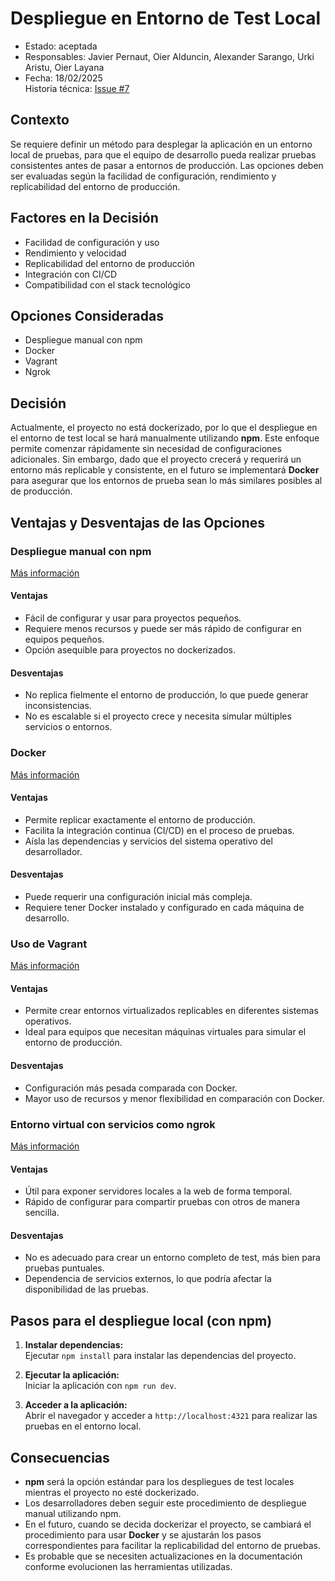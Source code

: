 # Despliegue en Entorno de Test Local

* Estado: aceptada  
* Responsables: Javier Pernaut, Oier Alduncin, Alexander Sarango, Urki Aristu, Oier Layana  
* Fecha: 18/02/2025  
Historia técnica: [Issue #7](https://github.com/oielay/GTIO_Votacion/issues/7)  

## Contexto  
Se requiere definir un método para desplegar la aplicación en un entorno local de pruebas, para que el equipo de desarrollo pueda realizar pruebas consistentes antes de pasar a entornos de producción. Las opciones deben ser evaluadas según la facilidad de configuración, rendimiento y replicabilidad del entorno de producción.

## Factores en la Decisión  
* Facilidad de configuración y uso
* Rendimiento y velocidad 
* Replicabilidad del entorno de producción
* Integración con CI/CD
* Compatibilidad con el stack tecnológico

## Opciones Consideradas  
* Despliegue manual con npm
* Docker
* Vagrant
* Ngrok  

## Decisión  
Actualmente, el proyecto no está dockerizado, por lo que el despliegue en el entorno de test local se hará manualmente utilizando **npm**. Este enfoque permite comenzar rápidamente sin necesidad de configuraciones adicionales. Sin embargo, dado que el proyecto crecerá y requerirá un entorno más replicable y consistente, en el futuro se implementará **Docker** para asegurar que los entornos de prueba sean lo más similares posibles al de producción.

## Ventajas y Desventajas de las Opciones

### Despliegue manual con npm  

[Más información](https://www.npmjs.com/)  

#### Ventajas  

* Fácil de configurar y usar para proyectos pequeños.  
* Requiere menos recursos y puede ser más rápido de configurar en equipos pequeños.  
* Opción asequible para proyectos no dockerizados.  

#### Desventajas  

* No replica fielmente el entorno de producción, lo que puede generar inconsistencias.  
* No es escalable si el proyecto crece y necesita simular múltiples servicios o entornos.  

### Docker  

[Más información](https://www.docker.com/)  

#### Ventajas  

* Permite replicar exactamente el entorno de producción.  
* Facilita la integración continua (CI/CD) en el proceso de pruebas.  
* Aísla las dependencias y servicios del sistema operativo del desarrollador.  

#### Desventajas  

* Puede requerir una configuración inicial más compleja.  
* Requiere tener Docker instalado y configurado en cada máquina de desarrollo.  

### Uso de Vagrant  

[Más información](https://www.vagrantup.com/)  

#### Ventajas  

* Permite crear entornos virtualizados replicables en diferentes sistemas operativos.  
* Ideal para equipos que necesitan máquinas virtuales para simular el entorno de producción.  

#### Desventajas  

* Configuración más pesada comparada con Docker.  
* Mayor uso de recursos y menor flexibilidad en comparación con Docker.  

### Entorno virtual con servicios como ngrok  

[Más información](https://ngrok.com/)  

#### Ventajas  

* Útil para exponer servidores locales a la web de forma temporal.  
* Rápido de configurar para compartir pruebas con otros de manera sencilla.  

#### Desventajas  

* No es adecuado para crear un entorno completo de test, más bien para pruebas puntuales.  
* Dependencia de servicios externos, lo que podría afectar la disponibilidad de las pruebas.


## Pasos para el despliegue local (con npm)

1. **Instalar dependencias:**  
   Ejecutar `npm install` para instalar las dependencias del proyecto.

2. **Ejecutar la aplicación:**  
   Iniciar la aplicación con `npm run dev`.

3. **Acceder a la aplicación:**  
   Abrir el navegador y acceder a `http://localhost:4321` para realizar las pruebas en el entorno local.

## Consecuencias  
- **npm** será la opción estándar para los despliegues de test locales mientras el proyecto no esté dockerizado.  
- Los desarrolladores deben seguir este procedimiento de despliegue manual utilizando npm.  
- En el futuro, cuando se decida dockerizar el proyecto, se cambiará el procedimiento para usar **Docker** y se ajustarán los pasos correspondientes para facilitar la replicabilidad del entorno de pruebas.  
- Es probable que se necesiten actualizaciones en la documentación conforme evolucionen las herramientas utilizadas.  